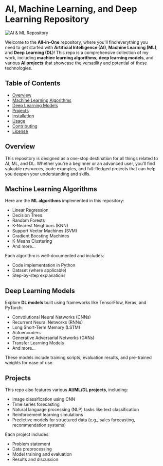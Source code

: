 # AI, Machine Learning, and Deep Learning Repository

![AI & ML Repository](https://bsmedia.business-standard.com/_media/bs/img/article/2022-03/20/full/1647798220-9844.jpg?im=FeatureCrop,size=(826,465))

Welcome to the **All-in-One** repository, where you'll find everything you need to get started with **Artificial Intelligence (AI)**, **Machine Learning (ML)**, and **Deep Learning (DL)**! This repo is a comprehensive collection of my work, including **machine learning algorithms**, **deep learning models**, and various **AI projects** that showcase the versatility and potential of these technologies.

## Table of Contents
- [Overview](#overview)
- [Machine Learning Algorithms](#machine-learning-algorithms)
- [Deep Learning Models](#deep-learning-models)
- [Projects](#projects)
- [Installation](#installation)
- [Usage](#usage)
- [Contributing](#contributing)
- [License](#license)

## Overview
This repository is designed as a one-stop destination for all things related to AI, ML, and DL. Whether you're a beginner or an advanced user, you'll find valuable resources, code examples, and full-fledged projects that can help you deepen your understanding and skills.

## Machine Learning Algorithms
Here are the **ML algorithms** implemented in this repository:
- Linear Regression
- Decision Trees
- Random Forests
- K-Nearest Neighbors (KNN)
- Support Vector Machines (SVM)
- Gradient Boosting Machines
- K-Means Clustering
- And more...

Each algorithm is well-documented and includes:
- Code implementation in Python
- Dataset (where applicable)
- Step-by-step explanations

## Deep Learning Models
Explore **DL models** built using frameworks like TensorFlow, Keras, and PyTorch:
- Convolutional Neural Networks (CNNs)
- Recurrent Neural Networks (RNNs)
- Long Short-Term Memory (LSTM)
- Autoencoders
- Generative Adversarial Networks (GANs)
- Transfer Learning Models
- And more...

These models include training scripts, evaluation results, and pre-trained weights for ease of use.

## Projects
This repo also features various **AI/ML/DL projects**, including:
- Image classification using CNN
- Time series forecasting
- Natural language processing (NLP) tasks like text classification
- Reinforcement learning simulations
- Predictive models for structured data (e.g., sales forecasting, recommendation systems)

Each project includes:
- Problem statement
- Data preprocessing
- Model training and evaluation
- Results and discussion
